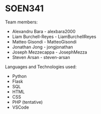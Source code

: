 # SOEN341

Team members:
- Alexandru Bara - alexbara2000
- Liam Burchell-Reyes - LiamBurchellReyes
- Matteo Gisondi - MatteoGisondi
- Jonathan Jong - jongjonathan
- Joseph Mezzecappa - JosephMezza
- Steven Arsan - steven-arsan


Languages and Technologies used:
- Python
- Flask
- SQL
- HTML
- CSS
- PHP (tentative)
- VSCode
